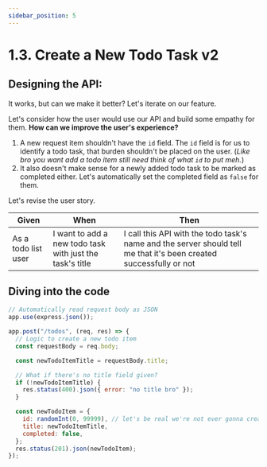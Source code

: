 ```yaml
---
sidebar_position: 5
---
```


# 1.3. Create a New Todo Task v2

## Designing the API:
It works, but can we make it better? Let's iterate on our feature.

Let's consider how the user would use our API and build some empathy for them. **How can we improve the user's experience?**
1. A new request item shouldn't have the `id` field. The `id` field is for us to identify a todo task, that burden shouldn't be placed on the user. (*Like bro you want add a todo item still need think of what `id` to put meh.*)
2. It also doesn't make sense for a newly added todo task to be marked as completed either. Let's automatically set the completed field as `false` for them.

Let's revise the user story.

| Given               | When                                                     | Then                                                                                                               |
|---------------------|----------------------------------------------------------|--------------------------------------------------------------------------------------------------------------------|
| As a todo list user | I want to add a new todo task with just the task's title | I call this API with the todo task's name and the server should tell me that it's been created successfully or not |

## Diving into the code

```javascript
// Automatically read request body as JSON
app.use(express.json());

app.post("/todos", (req, res) => {
  // Logic to create a new todo item
  const requestBody = req.body;

  const newTodoItemTitle = requestBody.title;

  // What if there's no title field given?
  if (!newTodoItemTitle) {
    res.status(400).json({ error: "no title bro" });
  }

  const newTodoItem = {
    id: randomInt(0, 99999), // let's be real we're not ever gonna create 100k todo items in our lives
    title: newTodoItemTitle,
    completed: false,
  };
  res.status(201).json(newTodoItem);
});
```
